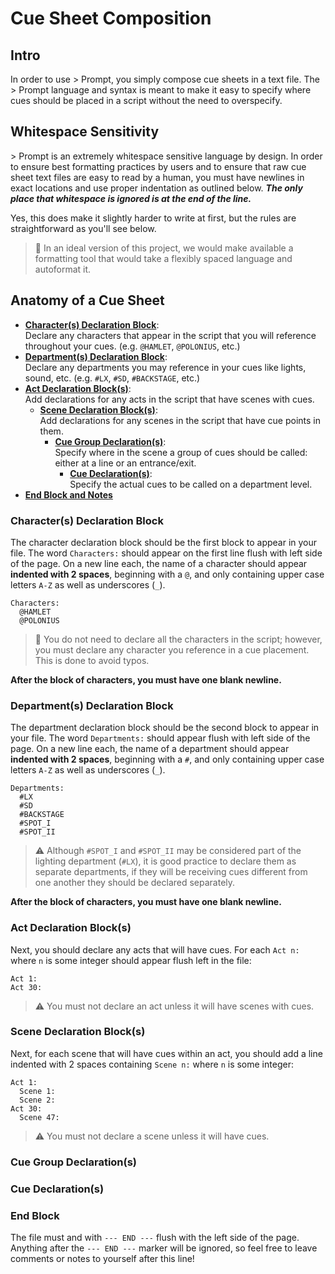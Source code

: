 Cue Sheet Composition
=====================

## Intro

In order to use > Prompt, you simply compose cue sheets in a text file. The
\> Prompt language and syntax is meant to make it easy to specify where cues
should be placed in a script without the need to overspecify.

## Whitespace Sensitivity

\> Prompt is an extremely whitespace sensitive language by design. In order to
ensure best formatting practices by users and to ensure that raw cue sheet text
files are easy to read by a human, you must have newlines in exact locations and
use proper indentation as outlined below. ***The only place that whitespace is
ignored is at the end of the line.***

Yes, this does make it slightly harder to write at first, but the rules are
straightforward as you'll see below.

> :eyes: In an ideal version of this project, we would make available a formatting
> tool that would take a flexibly spaced language and autoformat it.

## Anatomy of a Cue Sheet

* [__Character(s) Declaration Block__](#character(s)-declaration-block):  
  Declare any characters that appear in the script that you will reference throughout
  your cues. (e.g. `@HAMLET`, `@POLONIUS`, etc.)
* [__Department(s) Declaration Block__](#department(s)-declaration-block):  
  Declare any departments you may reference in your cues like lights, sound, etc.
  (e.g. `#LX`, `#SD`, `#BACKSTAGE`, etc.)
* [__Act Declaration Block(s)__](#act-declaration-block(s)):  
  Add declarations for any acts in the script that have scenes with cues.
  * [__Scene Declaration Block(s)__](#scene-declaration-block(s)):  
    Add declarations for any scenes in the script that have cue points in them.
    * [__Cue Group Declaration(s)__](#cue-group-declaration(s)):  
      Specify where in the scene a group of cues should be called: either at a
      line or an entrance/exit.
      * [__Cue Declaration(s)__](#cue-declaration(s)):  
      Specify the actual cues to be called on a department level.
* [__End Block and Notes__](#end-block)

### Character(s) Declaration Block

The character declaration block should be the first block to appear in your file.
The word `Characters:` should appear on the first line flush with left side
of the page. On a new line each, the name of a character should appear __indented
with 2 spaces__, beginning with a `@`, and only containing upper case letters `A-Z`
as well as underscores (`_`).

```
Characters:
  @HAMLET
  @POLONIUS
```

> :eyes: You do not need to declare all the characters in the script; however,
> you must declare any character you reference in a cue placement. This is done
> to avoid typos.

__After the block of characters, you must have one blank newline.__

### Department(s) Declaration Block

The department declaration block should be the second block to appear in your file.
The word `Departments:` should appear flush with left side
of the page. On a new line each, the name of a department should appear __indented
with 2 spaces__, beginning with a `#`, and only containing upper case letters `A-Z`
as well as underscores (`_`).

```
Departments:
  #LX
  #SD
  #BACKSTAGE
  #SPOT_I
  #SPOT_II
```

> :warning: Although `#SPOT_I` and `#SPOT_II` may be considered part of the
> lighting department (`#LX`), it is good practice to declare them as separate
> departments, if they will be receiving cues different from one another they
> should be declared separately.

__After the block of characters, you must have one blank newline.__

### Act Declaration Block(s)

Next, you should declare any acts that will have cues. For each `Act n:` where
`n` is some integer should appear flush left in the file:

```
Act 1:
Act 30:
```

> :warning: You must not declare an act unless it will have scenes with cues.

### Scene Declaration Block(s)

Next, for each scene that will have cues within an act, you should add a line
indented with 2 spaces containing `Scene n:` where `n` is some integer:

```
Act 1:
  Scene 1:
  Scene 2:
Act 30:
  Scene 47:
```

> :warning: You must not declare a scene unless it will have cues.

### Cue Group Declaration(s)

### Cue Declaration(s)

### End Block

The file must and with `--- END ---` flush with the left side of the page. Anything
after the `--- END ---` marker will be ignored, so feel free to leave comments
or notes to yourself after this line!
